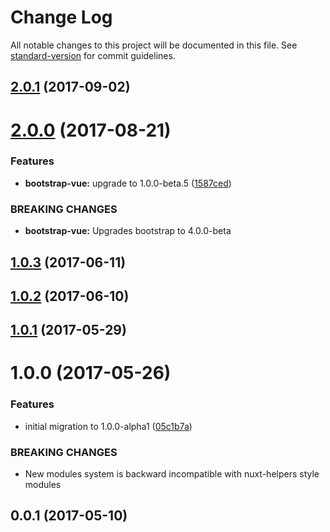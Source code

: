 # Change Log

All notable changes to this project will be documented in this file.
See [standard-version](https://github.com/conventional-changelog/standard-version) for commit guidelines.

<a name="2.0.1"></a>
## [2.0.1](https://github.com/nuxt/modules/compare/@nuxtjs/bootstrap-vue@2.0.0...@nuxtjs/bootstrap-vue@2.0.1) (2017-09-02)




<a name="2.0.0"></a>
# [2.0.0](https://github.com/nuxt/modules/compare/@nuxtjs/bootstrap-vue@1.1.0...@nuxtjs/bootstrap-vue@2.0.0) (2017-08-21)


### Features

* **bootstrap-vue:** upgrade to 1.0.0-beta.5 ([1587ced](https://github.com/nuxt/modules/commit/1587ced))


### BREAKING CHANGES

* **bootstrap-vue:** Upgrades bootstrap to 4.0.0-beta




<a name="1.0.3"></a>
## [1.0.3](https://github.com/nuxt/modules/compare/@nuxtjs/bootstrap-vue@1.0.2...@nuxtjs/bootstrap-vue@1.0.3) (2017-06-11)




<a name="1.0.2"></a>
## [1.0.2](https://github.com/nuxt/modules/compare/@nuxtjs/bootstrap-vue@1.0.1...@nuxtjs/bootstrap-vue@1.0.2) (2017-06-10)




<a name="1.0.1"></a>
## [1.0.1](https://github.com/nuxt/modules/compare/@nuxtjs/bootstrap-vue@1.0.0...@nuxtjs/bootstrap-vue@1.0.1) (2017-05-29)




<a name="1.0.0"></a>
# 1.0.0 (2017-05-26)


### Features

* initial migration to 1.0.0-alpha1 ([05c1b7a](https://github.com/nuxt/modules/commit/05c1b7a))


### BREAKING CHANGES

* New modules system is backward incompatible with nuxt-helpers style modules




<a name="0.0.1"></a>
## 0.0.1 (2017-05-10)
